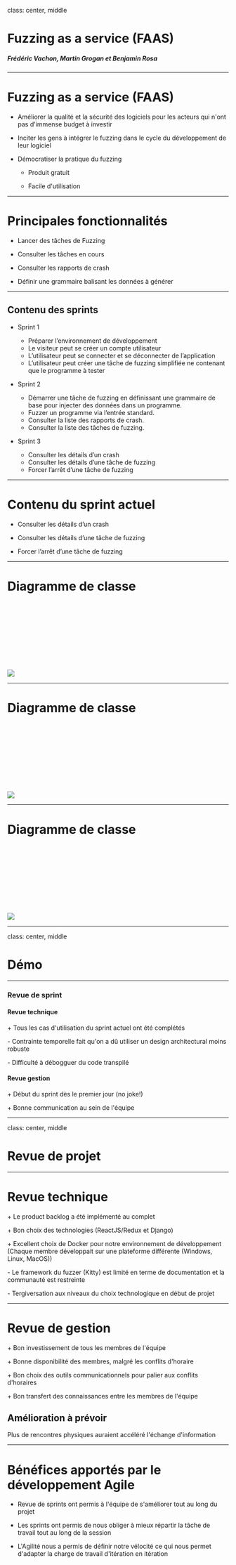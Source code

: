 class: center, middle

# Fuzzing as a service (FAAS)

##### Frédéric Vachon, Martin Grogan et Benjamin Rosa

---

# Fuzzing as a service (FAAS)

* Améliorer la qualité et la sécurité des logiciels pour les acteurs qui n'ont pas d'immense budget à investir

* Inciter les gens à intégrer le fuzzing dans le cycle du développement de leur logiciel

* Démocratiser la pratique du fuzzing

    * Produit gratuit

    * Facile d'utilisation

---

# Principales fonctionnalités

* Lancer des tâches de Fuzzing

* Consulter les tâches en cours

* Consulter les rapports de crash

* Définir une grammaire balisant les données à générer


---

## Contenu des sprints


* Sprint 1
	* Préparer l’environnement de développement
	* Le visiteur peut se créer un compte utilisateur 
	* L’utilisateur peut se connecter et se déconnecter de l’application
	* L’utilisateur peut créer une tâche de fuzzing simplifiée ne contenant que le programme à tester

* Sprint 2
	* Démarrer une tâche de fuzzing en définissant une grammaire de base pour injecter des données dans un programme.
	* Fuzzer un programme via l’entrée standard.
	* Consulter la liste des rapports de crash.
	* Consulter la liste des tâches de fuzzing.

* Sprint 3
	* Consulter les détails d’un crash
	* Consulter les détails d’une tâche de fuzzing
	* Forcer l’arrêt d’une tâche de fuzzing

---

# Contenu du sprint actuel

* Consulter les détails d’un crash

* Consulter les détails d’une tâche de fuzzing

* Forcer l’arrêt d’une tâche de fuzzing

---

# Diagramme de classe

```











```
![](./img/diag_classe_1.png)

---

# Diagramme de classe

```











```
![](./img/diag_classe_2.png)

---

# Diagramme de classe

```











```
![](./img/diag_classe_3.png)


---

class: center, middle

# Démo
---

### Revue de sprint

#### Revue technique

\+ Tous les cas d'utilisation du sprint actuel ont été complétés

\- Contrainte temporelle fait qu'on a dû utiliser un design architectural moins robuste

\- Difficulté à débogguer du code transpilé


#### Revue gestion

\+ Début du sprint dès le premier jour (no joke!)

\+ Bonne communication au sein de l'équipe


---

class: center, middle

# Revue de projet
---

# Revue technique

\+ Le product backlog a été implémenté au complet

\+ Bon choix des technologies (ReactJS/Redux et Django)

\+ Excellent choix de Docker pour notre environnement de développement (Chaque membre développait sur une plateforme différente (Windows, Linux, MacOS))

\- Le framework du fuzzer (Kitty) est limité en terme de documentation et la communauté est restreinte

\- Tergiversation aux niveaux du choix technologique en début de projet


---

# Revue de gestion

\+ Bon investissement de tous les membres de l'équipe

\+ Bonne disponibilité des membres, malgré les conflits d'horaire

\+ Bon choix des outils communicationnels pour palier aux conflits d'horaires

\+ Bon transfert des connaissances entre les membres de l'équipe

## Amélioration à prévoir

Plus de rencontres physiques auraient accéléré l'échange d'information

---

# Bénéfices apportés par le développement Agile

* Revue de sprints ont permis à l'équipe de s'améliorer tout au long du projet

* Les sprints ont permis de nous obliger à mieux répartir la tâche de travail tout au long de la session

* L'Agilité nous a permis de définir notre vélocité ce qui nous permet d'adapter la charge de travail d'itération en itération


